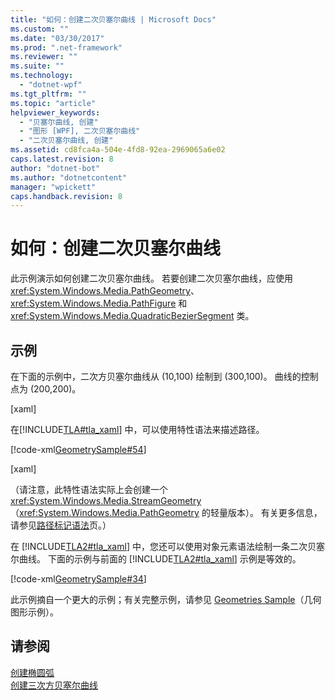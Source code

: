 ```yaml
---
title: "如何：创建二次贝塞尔曲线 | Microsoft Docs"
ms.custom: ""
ms.date: "03/30/2017"
ms.prod: ".net-framework"
ms.reviewer: ""
ms.suite: ""
ms.technology: 
  - "dotnet-wpf"
ms.tgt_pltfrm: ""
ms.topic: "article"
helpviewer_keywords: 
  - "贝塞尔曲线, 创建"
  - "图形 [WPF], 二次贝塞尔曲线"
  - "二次贝塞尔曲线, 创建"
ms.assetid: cd8fca4a-504e-4fd8-92ea-2969065a6e02
caps.latest.revision: 8
author: "dotnet-bot"
ms.author: "dotnetcontent"
manager: "wpickett"
caps.handback.revision: 8
---
```

# 如何：创建二次贝塞尔曲线
此示例演示如何创建二次贝塞尔曲线。  若要创建二次贝塞尔曲线，应使用 <xref:System.Windows.Media.PathGeometry>、<xref:System.Windows.Media.PathFigure> 和 <xref:System.Windows.Media.QuadraticBezierSegment> 类。  
  
## 示例  
 在下面的示例中，二次方贝塞尔曲线从 \(10,100\) 绘制到 \(300,100\)。  曲线的控制点为 \(200,200\)。  
  
 \[xaml\]  
  
 在[!INCLUDE[TLA#tla_xaml](../../../../includes/tlasharptla-xaml-md.md)] 中，可以使用特性语法来描述路径。  
  
 [!code-xml[GeometrySample#54](../../../../samples/snippets/csharp/VS_Snippets_Wpf/GeometrySample/CS/geometryattributesyntaxexample.xaml#54)]  
  
 \[xaml\]  
  
 （请注意，此特性语法实际上会创建一个 <xref:System.Windows.Media.StreamGeometry>（<xref:System.Windows.Media.PathGeometry> 的轻量版本）。  有关更多信息，请参见[路径标记语法](../../../../docs/framework/wpf/graphics-multimedia/path-markup-syntax.md)页。）  
  
 在 [!INCLUDE[TLA2#tla_xaml](../../../../includes/tla2sharptla-xaml-md.md)] 中，您还可以使用对象元素语法绘制一条二次贝塞尔曲线。  下面的示例与前面的 [!INCLUDE[TLA2#tla_xaml](../../../../includes/tla2sharptla-xaml-md.md)] 示例是等效的。  
  
 [!code-xml[GeometrySample#34](../../../../samples/snippets/csharp/VS_Snippets_Wpf/GeometrySample/CS/pathgeometryexample.xaml#34)]  
  
 此示例摘自一个更大的示例；有关完整示例，请参见 [Geometries Sample](http://go.microsoft.com/fwlink/?LinkID=159989)（几何图形示例）。  
  
## 请参阅  
 [创建椭圆弧](../../../../docs/framework/wpf/graphics-multimedia/how-to-create-an-elliptical-arc.md)   
 [创建三次方贝塞尔曲线](../../../../docs/framework/wpf/graphics-multimedia/how-to-create-a-cubic-bezier-curve.md)
